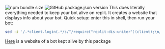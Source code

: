 ![npm bundle size](https://img.shields.io/bundlephobia/minzip/replit-dis-uniter) ![GitHub package.json version](https://img.shields.io/github/package-json/v/noneofyourbusiness1415252/dis-uniter)
This does literally everything needed to keep your bot alive on replit. It creates a website that displays info about your bot. Quick setup: enter this in shell, then run your bot:

```bash
sed -i '/.*client.login(.*/s/^/require("replit-dis-uniter")(client);\n/' *.js
```

[Here](https://626110f0-d408-475b-9830-1d15b93582e1.id.repl.co) is a website of a bot kept alive by this package
